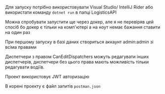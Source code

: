 Для запуску потрібно використовувати Visual Studio/ IntelliJ Rider або використати команду `dotnet run` в папці LogisticsAPI

Можна спробувати запустити ще через докер, але я не перевіряв цей спосіб бо докер є тільки на комп'ютері а на ноут немає бажання ставити на один раз

При першому запуску в базі даних створиться аккаунт admin:admin зі всіма правами

Диспетчери з правом CanEditDispatchers можуть редагувати інших диспетчерів, диспетчери без цього права мають можливість тільки редагувати водіїв.

Проект використовує JWT авторизацію

В корені проекту є файл запитів `postman.json`